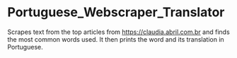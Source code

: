 # Portuguese_Webscraper_Translator
 Scrapes text from the top articles from https://claudia.abril.com.br and finds the most common words used. It then prints the word and its translation in Portuguese.

